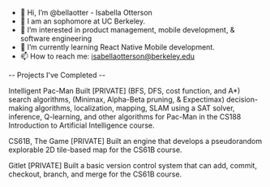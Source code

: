 - 👋 Hi, I’m @bellaotter - Isabella Otterson
- 💞️ I am an sophomore at UC Berkeley.
- 👀 I’m interested in product management, mobile development, & software engineering
- 🌱 I’m currently learning React Native Mobile development.
- 📫 How to reach me: isabellaotterson@berkeley.edu


-- Projects I've Completed --

Intelligent Pac-Man Built [PRIVATE]
(BFS, DFS, cost function, and A*) search algorithms, (Minimax, Alpha-Beta pruning, & Expectimax) decision-making algorithms, localization, mapping, SLAM using a SAT solver, inference, Q-learning, and other algorithms for Pac-Man in the CS188 Introduction to Artificial Intelligence course.

CS61B, The Game [PRIVATE]
Built an engine that develops a pseudorandom explorable 2D tile-based map for the CS61B course.

Gitlet [PRIVATE]
Built a basic version control system that can add, commit, checkout, branch, and merge for the CS61B course.

